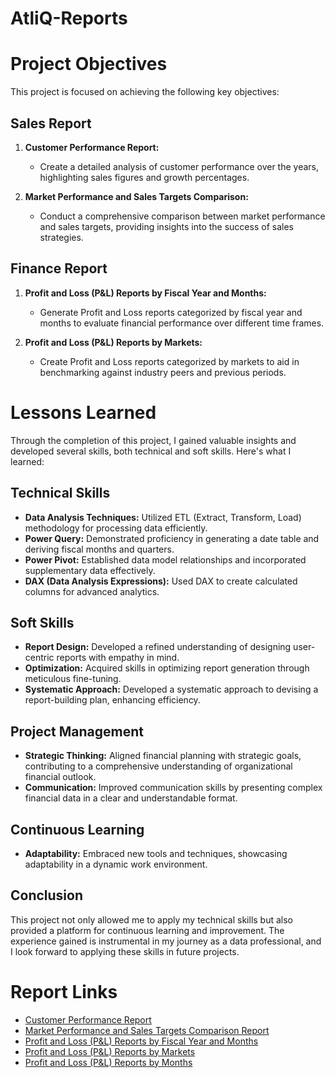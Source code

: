 # AtliQ-Reports

# Project Objectives

This project is focused on achieving the following key objectives:

## Sales Report

1. **Customer Performance Report:**
   - Create a detailed analysis of customer performance over the years, highlighting sales figures and growth percentages.

2. **Market Performance and Sales Targets Comparison:**
   - Conduct a comprehensive comparison between market performance and sales targets, providing insights into the success of sales strategies.

## Finance Report

1. **Profit and Loss (P&L) Reports by Fiscal Year and Months:**
   - Generate Profit and Loss reports categorized by fiscal year and months to evaluate financial performance over different time frames.

2. **Profit and Loss (P&L) Reports by Markets:**
   - Create Profit and Loss reports categorized by markets to aid in benchmarking against industry peers and previous periods.

# Lessons Learned

Through the completion of this project, I gained valuable insights and developed several skills, both technical and soft skills. Here's what I learned:

## Technical Skills

- **Data Analysis Techniques:** Utilized ETL (Extract, Transform, Load) methodology for processing data efficiently.
- **Power Query:** Demonstrated proficiency in generating a date table and deriving fiscal months and quarters.
- **Power Pivot:** Established data model relationships and incorporated supplementary data effectively.
- **DAX (Data Analysis Expressions):** Used DAX to create calculated columns for advanced analytics.

## Soft Skills

- **Report Design:** Developed a refined understanding of designing user-centric reports with empathy in mind.
- **Optimization:** Acquired skills in optimizing report generation through meticulous fine-tuning.
- **Systematic Approach:** Developed a systematic approach to devising a report-building plan, enhancing efficiency.

## Project Management

- **Strategic Thinking:** Aligned financial planning with strategic goals, contributing to a comprehensive understanding of organizational financial outlook.
- **Communication:** Improved communication skills by presenting complex financial data in a clear and understandable format.

## Continuous Learning

- **Adaptability:** Embraced new tools and techniques, showcasing adaptability in a dynamic work environment.

## Conclusion

This project not only allowed me to apply my technical skills but also provided a platform for continuous learning and improvement. The experience gained is instrumental in my journey as a data professional, and I look forward to applying these skills in future projects.

# Report Links

- [Customer Performance Report](https://github.com/Jyotisha28/AtliQ-Excel-Reports/blob/main/AtliQ%20Customer%20Performance%20Report.pdf)
- [Market Performance and Sales Targets Comparison Report](https://github.com/Jyotisha28/AtliQ-Excel-Reports/blob/main/AtliQ%20Market%20Performance%20vs%20Target%20Report.pdf)
- [Profit and Loss (P&L) Reports by Fiscal Year and Months](https://github.com/Jyotisha28/AtliQ-Excel-Reports/blob/main/AtliQ%20P%26L%20Statement%20by%20Fiscal%20Year.pdf)
- [Profit and Loss (P&L) Reports by Markets](https://github.com/Jyotisha28/AtliQ-Excel-Reports/blob/main/AtliQ%20P%26L%20Statement%20by%20Markets.pdf)
- [Profit and Loss (P&L) Reports by Months](https://github.com/Jyotisha28/AtliQ-Excel-Reports/blob/main/AtliQ%20P%26L%20Statement%20by%20Months.pdf)
